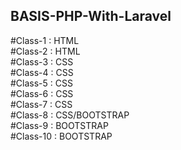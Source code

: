 ## BASIS-PHP-With-Laravel

#Class-1 : HTML <br/>
#Class-2 : HTML <br/>
#Class-3 : CSS <br/>
#Class-4 : CSS <br/>
#Class-5 : CSS <br/>
#Class-6 : CSS <br/>
#Class-7 : CSS <br/>
#Class-8 : CSS/BOOTSTRAP <br/>
#Class-9 : BOOTSTRAP <br/>
#Class-10 : BOOTSTRAP <br/>
